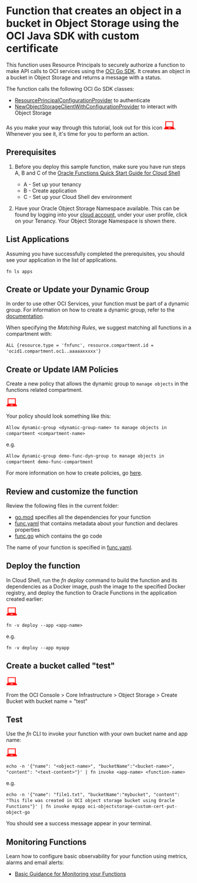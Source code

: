 # Function that creates an object in a bucket in Object Storage using the OCI Java SDK with custom certificate

This function uses Resource Principals to securely authorize a function to make
API calls to OCI services using the [OCI Go SDK](hhttps://docs.oracle.com/en-us/iaas/tools/go/46.1.0/).
It creates an object in a bucket in Object Storage and returns a message with a status.

The function calls the following OCI Go SDK classes:
* [ResourcePrincipalConfigurationProvider](https://docs.oracle.com/en-us/iaas/tools/go/47.1.0/common/auth/index.html#ResourcePrincipalConfigurationProvider) to authenticate
* [NewObjectStorageClientWithConfigurationProvider](https://docs.oracle.com/en-us/iaas/tools/go/47.1.0/objectstorage/index.html#NewObjectStorageClientWithConfigurationProvider) to interact with Object Storage

As you make your way through this tutorial, look out for this icon ![user input icon](./images/userinput.png).
Whenever you see it, it's time for you to perform an action.


## Prerequisites

1. Before you deploy this sample function, make sure you have run steps A, B 
and C of the [Oracle Functions Quick Start Guide for Cloud Shell](https://www.oracle.com/webfolder/technetwork/tutorials/infographics/oci_functions_cloudshell_quickview/functions_quickview_top/functions_quickview/index.html)
    * A - Set up your tenancy
    * B - Create application
    * C - Set up your Cloud Shell dev environment

2. Have your Oracle Object Storage Namespace available. This can be found by
logging into your [cloud account](https://console.us-ashburn-1.oraclecloud.com/),
under your user profile, click on your Tenancy. Your Object Storage Namespace
is shown there.


## List Applications 

Assuming you have successfully completed the prerequisites, you should see your 
application in the list of applications.

```
fn ls apps
```


## Create or Update your Dynamic Group

In order to use other OCI Services, your function must be part of a dynamic 
group. For information on how to create a dynamic group, refer to the 
[documentation](https://docs.cloud.oracle.com/iaas/Content/Identity/Tasks/managingdynamicgroups.htm#To).

When specifying the *Matching Rules*, we suggest matching all functions in a compartment with:

```
ALL {resource.type = 'fnfunc', resource.compartment.id = 'ocid1.compartment.oc1..aaaaaxxxxx'}
```


## Create or Update IAM Policies
Create a new policy that allows the dynamic group to `manage objects` in 
the functions related compartment.

![user input icon](./images/userinput.png)

Your policy should look something like this:
```
Allow dynamic-group <dynamic-group-name> to manage objects in compartment <compartment-name>
```
e.g.
```
Allow dynamic-group demo-func-dyn-group to manage objects in compartment demo-func-compartment
```
For more information on how to create policies, go [here](https://docs.cloud.oracle.com/iaas/Content/Identity/Concepts/policysyntax.htm).


## Review and customize the function

Review the following files in the current folder:
- [go.mod](./go.mod) specifies all the dependencies for your function
- [func.yaml](./func.yaml) that contains metadata about your function and declares properties
- [func.go](./func.go) which contains the go code

The name of your function is specified in [func.yaml](./func.yaml).


## Deploy the function

In Cloud Shell, run the *fn deploy* command to build the function and its dependencies as a Docker image, 
push the image to the specified Docker registry, and deploy the function to Oracle Functions 
in the application created earlier:

![user input icon](./images/userinput.png)

```
fn -v deploy --app <app-name>
```
e.g.
```
fn -v deploy --app myapp
```

## Create a bucket called "test"

![user input icon](./images/userinput.png)

From the OCI Console > Core Infrastructure > Object Storage > Create Bucket with bucket name = "test"

## Test

Use the *fn* CLI to invoke your function with your own bucket name and app name:

![user input icon](./images/userinput.png)
```
echo -n '{"name": "<object-name>", "bucketName":"<bucket-name>", "content": "<text-content>"}' | fn invoke <app-name> <function-name>
```
e.g.
```
echo -n '{"name": "file1.txt", "bucketName":"mybucket", "content": "This file was created in OCI object storage bucket using Oracle Functions"}' | fn invoke myapp oci-objectstorage-custom-cert-put-object-go
```
You should see a success message appear in your terminal.


## Monitoring Functions

Learn how to configure basic observability for your function using metrics, alarms and email alerts:
* [Basic Guidance for Monitoring your Functions](../basic-observability/functions.md)


